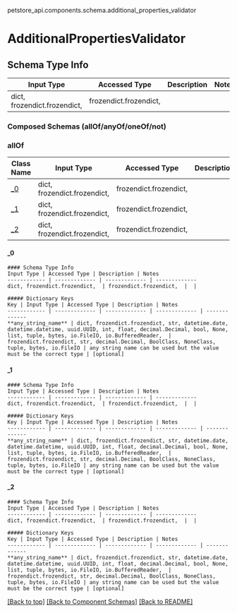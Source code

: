 <a name="top"></a>
petstore_api.components.schema.additional_properties_validator
# AdditionalPropertiesValidator

## Schema Type Info
Input Type | Accessed Type | Description | Notes
------------ | ------------- | ------------- | -------------
dict, frozendict.frozendict,  | frozendict.frozendict,  |  |

### Composed Schemas (allOf/anyOf/oneOf/not)
### allOf
Class Name | Input Type | Accessed Type | Description | Notes
------------- | ------------- | ------------- | ------------- | -------------
[_0](#_0) | dict, frozendict.frozendict,  | frozendict.frozendict,  |  |
[_1](#_1) | dict, frozendict.frozendict,  | frozendict.frozendict,  |  |
[_2](#_2) | dict, frozendict.frozendict,  | frozendict.frozendict,  |  |

#### _0
    
    #### Schema Type Info
    Input Type | Accessed Type | Description | Notes
    ------------ | ------------- | ------------- | -------------
    dict, frozendict.frozendict,  | frozendict.frozendict,  |  |
    
    ##### Dictionary Keys
    Key | Input Type | Accessed Type | Description | Notes
    ------------ | ------------- | ------------- | ------------- | -------------
    **any_string_name** | dict, frozendict.frozendict, str, datetime.date, datetime.datetime, uuid.UUID, int, float, decimal.Decimal, bool, None, list, tuple, bytes, io.FileIO, io.BufferedReader,  | frozendict.frozendict, str, decimal.Decimal, BoolClass, NoneClass, tuple, bytes, io.FileIO | any string name can be used but the value must be the correct type | [optional]

#### _1
    
    #### Schema Type Info
    Input Type | Accessed Type | Description | Notes
    ------------ | ------------- | ------------- | -------------
    dict, frozendict.frozendict,  | frozendict.frozendict,  |  |
    
    ##### Dictionary Keys
    Key | Input Type | Accessed Type | Description | Notes
    ------------ | ------------- | ------------- | ------------- | -------------
    **any_string_name** | dict, frozendict.frozendict, str, datetime.date, datetime.datetime, uuid.UUID, int, float, decimal.Decimal, bool, None, list, tuple, bytes, io.FileIO, io.BufferedReader,  | frozendict.frozendict, str, decimal.Decimal, BoolClass, NoneClass, tuple, bytes, io.FileIO | any string name can be used but the value must be the correct type | [optional]

#### _2
    
    #### Schema Type Info
    Input Type | Accessed Type | Description | Notes
    ------------ | ------------- | ------------- | -------------
    dict, frozendict.frozendict,  | frozendict.frozendict,  |  |
    
    ##### Dictionary Keys
    Key | Input Type | Accessed Type | Description | Notes
    ------------ | ------------- | ------------- | ------------- | -------------
    **any_string_name** | dict, frozendict.frozendict, str, datetime.date, datetime.datetime, uuid.UUID, int, float, decimal.Decimal, bool, None, list, tuple, bytes, io.FileIO, io.BufferedReader,  | frozendict.frozendict, str, decimal.Decimal, BoolClass, NoneClass, tuple, bytes, io.FileIO | any string name can be used but the value must be the correct type | [optional]

[[Back to top]](#top) [[Back to Component Schemas]](../../../README.md#Component-Schemas) [[Back to README]](../../../README.md)
